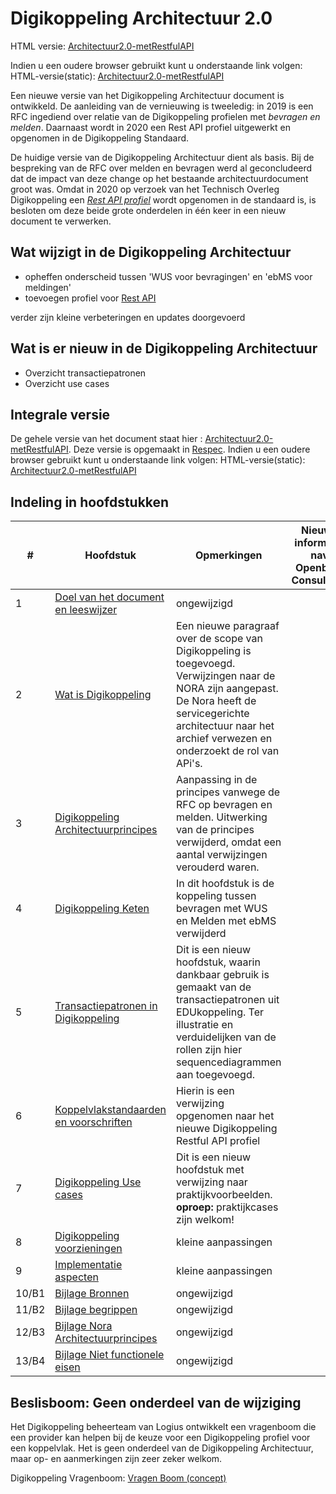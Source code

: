 # Digikoppeling Architectuur 2.0

HTML versie: [Architectuur2.0-metRestfulAPI](https://centrumvoorstandaarden.github.io/Architectuur2.0-metRestfulAPI/)

Indien u een oudere browser gebruikt kunt u onderstaande link volgen: 
HTML-versie(static): [Architectuur2.0-metRestfulAPI](https://centrumvoorstandaarden.github.io/Architectuur2.0-metRestfulAPI/static.html)

Een nieuwe versie van het Digikoppeling Architectuur document is ontwikkeld. De aanleiding van de vernieuwing is tweeledig: in 2019 is een RFC ingediend over relatie van de Digikoppeling profielen met *bevragen en melden*. Daarnaast wordt in 2020 een Rest API profiel uitgewerkt en opgenomen in de Digikoppeling Standaard.

De huidige versie van de Digikoppeling Architectuur dient als basis. Bij de bespreking van de RFC over melden en bevragen werd al geconcludeerd dat de impact van deze change op het bestaande architectuurdocument groot was. Omdat in 2020 op verzoek van het Technisch Overleg Digikoppeling een [*Rest API profiel*](https://centrumvoorstandaarden.github.io/DigikoppelingRestfulApiProfiel/) wordt opgenomen in de standaard is, is besloten om deze beide grote onderdelen in één keer in een nieuw document te verwerken.

## Wat wijzigt in de Digikoppeling Architectuur

- opheffen onderscheid tussen 'WUS voor bevragingen' en 'ebMS voor meldingen' 
- toevoegen profiel voor [Rest API](https://centrumvoorstandaarden.github.io/DigikoppelingRestfulApiProfiel/)

verder zijn kleine verbeteringen en updates doorgevoerd 

## Wat is er nieuw in de Digikoppeling Architectuur

- Overzicht transactiepatronen 
- Overzicht use cases

## Integrale versie

De gehele versie van het document staat hier :  [Architectuur2.0-metRestfulAPI](https://centrumvoorstandaarden.github.io/Architectuur2.0-metRestfulAPI/). Deze versie is  opgemaakt in [Respec](https://github.com/w3c/respec/wiki). Indien u een oudere browser gebruikt kunt u onderstaande link volgen:
HTML-versie(static): [Architectuur2.0-metRestfulAPI](https://centrumvoorstandaarden.github.io/Architectuur2.0-metRestfulAPI/static.html)

## Indeling in hoofdstukken

|#|Hoofdstuk| Opmerkingen | Nieuwe informatie nav Openbare Consultatie |
|-|---|---|---|
|1|[Doel van het document en leeswijzer](dk_doel_document.md)|ongewijzigd||
|2|[Wat is Digikoppeling](dk_nieuwe_scope.md)|Een nieuwe paragraaf over de scope van Digikoppeling is toegevoegd. Verwijzingen naar de NORA zijn aangepast. De Nora heeft de servicegerichte architectuur naar het archief verwezen en onderzoekt de rol van APi's.|    |
|3|[Digikoppeling Architectuurprincipes](dk_architectuurprincipes.md)| Aanpassing in de principes vanwege de RFC op bevragen en melden. Uitwerking van de principes verwijderd, omdat een aantal verwijzingen verouderd waren.||
|4|[Digikoppeling Keten](dk_keten.md)|In dit hoofdstuk is de koppeling tussen bevragen met WUS en Melden met ebMS verwijderd| |
|5|[Transactiepatronen in Digikoppeling](dk_transactiepatronen.md)|Dit is een nieuw hoofdstuk, waarin dankbaar gebruik is gemaakt van de transactiepatronen uit EDUkoppeling. Ter illustratie en verduidelijken van de rollen zijn hier sequencediagrammen aan toegevoegd.|  |
|6|[Koppelvlakstandaarden en voorschriften](dk_koppelvlakstandaarden_en_voorschriften.md)|Hierin is een verwijzing opgenomen naar het nieuwe Digikoppeling Restful API profiel||
|7|[Digikoppeling Use cases](dk_usecases.md)| Dit is een nieuw hoofdstuk met verwijzing naar praktijkvoorbeelden. **oproep:** praktijkcases zijn welkom! |||
|8|[Digikoppeling voorzieningen](dk_voorzieningen.md)|kleine aanpassingen||
|9|[Implementatie aspecten](dk_implementatie.md)|kleine aanpassingen||
|10/B1|[Bijlage Bronnen](dk_bijlage_bronnen.md)|ongewijzigd||
|11/B2|[Bijlage begrippen](dk_bijlage_begrippen.md)|ongewijzigd||
|12/B3|[Bijlage Nora Architectuurprincipes](dk_bijlage_nora_architectuur_principes.md)|ongewijzigd||
|13/B4|[Bijlage Niet functionele eisen](dk_bijlage_niet_functionele_eisen.md)|ongewijzigd||

## Beslisboom: Geen onderdeel van de wijziging

Het Digikoppeling beheerteam van Logius ontwikkelt een vragenboom die een provider kan helpen bij de keuze voor een Digikoppeling profiel voor een koppelvlak. Het is geen onderdeel van de Digikoppeling Architectuur, maar op- en aanmerkingen zijn zeer zeker welkom. 

Digikoppeling Vragenboom: [Vragen Boom (concept)](https://github.com/centrumvoorstandaarden/Architectuur2.0-metRestfulAPI/blob/master/dk-vragenboom.pdf)





